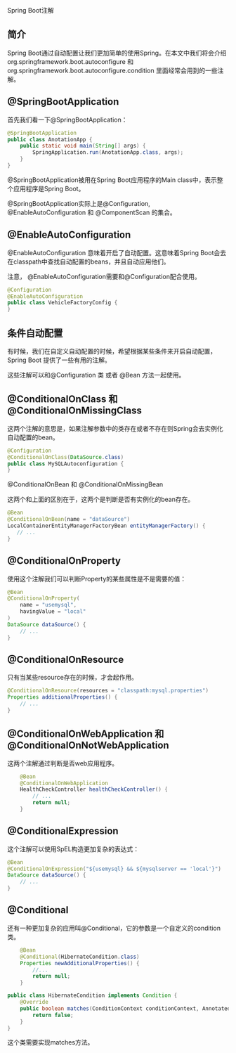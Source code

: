 Spring Boot注解

## 简介

Spring Boot通过自动配置让我们更加简单的使用Spring。在本文中我们将会介绍org.springframework.boot.autoconfigure 和org.springframework.boot.autoconfigure.condition 里面经常会用到的一些注解。

## @SpringBootApplication

首先我们看一下@SpringBootApplication：

~~~java
@SpringBootApplication
public class AnotationApp {
    public static void main(String[] args) {
        SpringApplication.run(AnotationApp.class, args);
    }
}
~~~

@SpringBootApplication被用在Spring Boot应用程序的Main class中，表示整个应用程序是Spring Boot。

 @SpringBootApplication实际上是@Configuration, @EnableAutoConfiguration 和 @ComponentScan 的集合。

 ## @EnableAutoConfiguration

 @EnableAutoConfiguration 意味着开启了自动配置。这意味着Spring Boot会去在classpath中查找自动配置的beans，并且自动应用他们。

 注意， @EnableAutoConfiguration需要和@Configuration配合使用。

 ~~~java
 @Configuration
@EnableAutoConfiguration
public class VehicleFactoryConfig {
}
 ~~~

 ## 条件自动配置

 有时候，我们在自定义自动配置的时候，希望根据某些条件来开启自动配置，Spring Boot 提供了一些有用的注解。

 这些注解可以和@Configuration 类 或者 @Bean 方法一起使用。

 ## @ConditionalOnClass 和 @ConditionalOnMissingClass

 这两个注解的意思是，如果注解参数中的类存在或者不存在则Spring会去实例化自动配置的bean。

 ~~~java
 @Configuration
@ConditionalOnClass(DataSource.class)
public class MySQLAutoconfiguration {
}
 ~~~

 @ConditionalOnBean 和 @ConditionalOnMissingBean

 这两个和上面的区别在于，这两个是判断是否有实例化的bean存在。

 ~~~java
 @Bean
@ConditionalOnBean(name = "dataSource")
LocalContainerEntityManagerFactoryBean entityManagerFactory() {
    // ...
}
~~~

## @ConditionalOnProperty

使用这个注解我们可以判断Property的某些属性是不是需要的值：

~~~java
@Bean
@ConditionalOnProperty(
    name = "usemysql", 
    havingValue = "local"
)
DataSource dataSource() {
    // ...
}
~~~

## @ConditionalOnResource

只有当某些resource存在的时候，才会起作用。

~~~java
@ConditionalOnResource(resources = "classpath:mysql.properties")
Properties additionalProperties() {
    // ...
}
~~~

## @ConditionalOnWebApplication 和 @ConditionalOnNotWebApplication

这两个注解通过判断是否web应用程序。

~~~java
    @Bean
    @ConditionalOnWebApplication
    HealthCheckController healthCheckController() {
        // ...
        return null;
    }
~~~

## @ConditionalExpression

这个注解可以使用SpEL构造更加复杂的表达式：

~~~java
@Bean
@ConditionalOnExpression("${usemysql} && ${mysqlserver == 'local'}")
DataSource dataSource() {
    // ...
}
~~~

## @Conditional

还有一种更加复杂的应用叫@Conditional，它的参数是一个自定义的condition类。

~~~java
    @Bean
    @Conditional(HibernateCondition.class)
    Properties newAdditionalProperties() {
        //...
        return null;
    }
~~~

~~~java
public class HibernateCondition implements Condition {
    @Override
    public boolean matches(ConditionContext conditionContext, AnnotatedTypeMetadata annotatedTypeMetadata) {
        return false;
    }
}
~~~

这个类需要实现matches方法。



